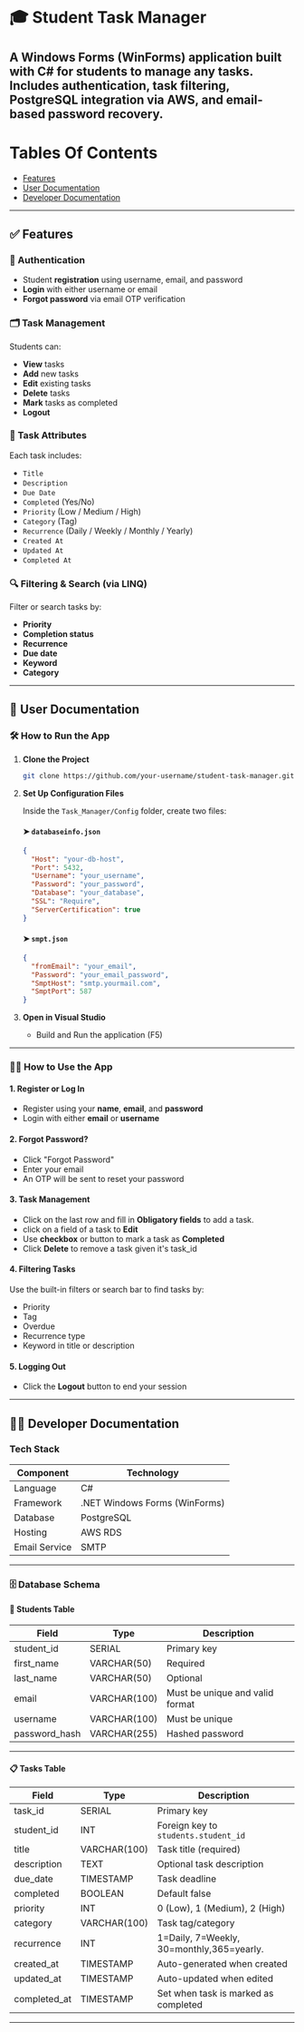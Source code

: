 # 🎓 Student Task Manager

A Windows Forms (WinForms) application built with C# for students to manage any tasks. Includes authentication, task filtering, PostgreSQL integration via AWS, and email-based password recovery.
---
# Tables Of Contents
- [Features](#-features)
- [User Documentation](#-user-documentation)
- [Developer Documentation](#-developer-documentation)

---

## ✅ Features

### 🔐 Authentication
- Student **registration** using username, email, and password
- **Login** with either username or email
- **Forgot password** via email OTP verification

### 🗂 Task Management
Students can:
- **View** tasks
- **Add** new tasks
- **Edit** existing tasks
- **Delete** tasks
- **Mark** tasks as completed
- **Logout**

### 🧾 Task Attributes
Each task includes:
- `Title`
- `Description`
- `Due Date`
- `Completed` (Yes/No)
- `Priority` (Low / Medium / High)
- `Category` (Tag)
- `Recurrence` (Daily / Weekly / Monthly / Yearly)
- `Created At`
- `Updated At`
- `Completed At`

### 🔍 Filtering & Search (via LINQ)
Filter or search tasks by:
- **Priority**
- **Completion status**
- **Recurrence**
- **Due date**
- **Keyword**
- **Category**

---

## 👥 User Documentation

### 🛠️ How to Run the App

1. **Clone the Project**
   ```bash
   git clone https://github.com/your-username/student-task-manager.git
   ```

2. **Set Up Configuration Files**

   Inside the `Task_Manager/Config` folder, create two files:

   #### ➤ `databaseinfo.json`
   ```json
   {
     "Host": "your-db-host",
     "Port": 5432,
     "Username": "your_username",
     "Password": "your_password",
     "Database": "your_database",
     "SSL": "Require",
     "ServerCertification": true
   }
   ```

   #### ➤ `smpt.json`
   ```json
   {
     "fromEmail": "your_email",
     "Password": "your_email_password",
     "SmptHost": "smtp.yourmail.com",
     "SmptPort": 587
   }
   ```

3. **Open in Visual Studio**
   - Build and Run the application (F5)

---

### 🧑‍🏫 How to Use the App

#### 1. Register or Log In
- Register using your **name**, **email**, and **password**
- Login with either **email** or **username**

#### 2. Forgot Password?
- Click "Forgot Password"
- Enter your email
- An OTP will be sent to reset your password

#### 3. Task Management
- Click on the last row and fill in **Obligatory fields** to add a task.
- click on a field of a task to **Edit**
- Use **checkbox** or button to mark a task as **Completed**
- Click **Delete** to remove a task given it's task_id

#### 4. Filtering Tasks
Use the built-in filters or search bar to find tasks by:
- Priority
- Tag 
- Overdue
- Recurrence type 
- Keyword in title or description

#### 5. Logging Out
- Click the **Logout** button to end your session

---

## 👨‍💻 Developer Documentation

### Tech Stack

| Component        | Technology                     |
|------------------|--------------------------------|
| Language         | C#                             |
| Framework        | .NET Windows Forms (WinForms)  |
| Database         | PostgreSQL                     |
| Hosting          | AWS RDS                        |
| Email Service    | SMTP                           |

---

### 🗄️ Database Schema

#### 👤 Students Table


| Field        | Type         | Description                            |
|--------------|--------------|----------------------------------------|
| student_id   | SERIAL       | Primary key                            |
| first_name   | VARCHAR(50)  | Required                               |
| last_name    | VARCHAR(50)  | Optional                               |
| email        | VARCHAR(100) | Must be unique and valid format        |
| username     | VARCHAR(100) | Must be unique                         |
| password_hash| VARCHAR(255) | Hashed password                        |

---

#### 📋 Tasks Table


| Field         | Type         | Description                                  |
|---------------|--------------|----------------------------------------------|
| task_id       | SERIAL        | Primary key                                 |
| student_id    | INT           | Foreign key to `students.student_id`        |
| title         | VARCHAR(100)  | Task title (required)                       |
| description   | TEXT          | Optional task description                   |
| due_date      | TIMESTAMP     | Task deadline                               |
| completed     | BOOLEAN       | Default false                               |
| priority      | INT           | 0 (Low), 1 (Medium), 2 (High)               |
| category      | VARCHAR(100)  | Task tag/category                           |
| recurrence    | INT           | 1=Daily, 7=Weekly, 30=monthly,365=yearly.   |
| created_at    | TIMESTAMP     | Auto-generated when created                 |
| updated_at    | TIMESTAMP     | Auto-updated when edited                    |
| completed_at  | TIMESTAMP     | Set when task is marked as completed        |

---


